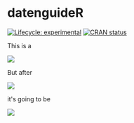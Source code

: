
<!-- README.md is generated from README.Rmd. Please edit that file -->

# datenguideR

<!-- badges: start -->

[![Lifecycle:
experimental](https://img.shields.io/badge/lifecycle-experimental-orange.svg)](https://www.tidyverse.org/lifecycle/#experimental)
[![CRAN
status](https://www.r-pkg.org/badges/version/Projects)](https://cran.r-project.org/package=Projects)
<!-- badges: end -->

This is a

![](http://www.wipsociology.org/wp-content/uploads/2017/12/banner.png)

But after 

![](https://media1.tenor.com/images/72bf7922ac0b07b2f7f8f630e4ae01d2/tenor.gif?itemid=11364811)

it's going to be 

![](https://media.giphy.com/media/5fQyd7jM58m5y/giphy.gif)
